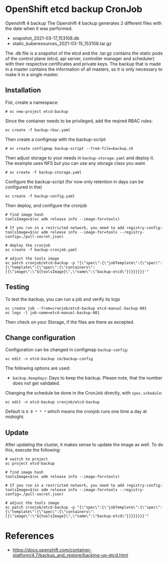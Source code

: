 # OpenShift etcd backup CronJob

Openshift 4 backup
The Openshift 4 backup generates 2 different files with the date when it was performed.

- snapshot_2021-03-17_153108.db
- static_kuberesources_2021-03-15_153108.tar.gz

The .db file is a snapshot of the etcd and the .tar.gz contains the static pods of the control plane (etcd, api server, controller manager and scheduler) with their respective certificates and private keys. The backup that is made in a master contains the information of all masters, so it is only necessary to make it in a single master.



## Installation

Fist, create a namespace:
```
# oc new-project etcd-backup
```

Since the container needs to be privileged, add the reqired RBAC rules:
```
oc create -f backup-rbac.yaml
```

Then create a configmap with the backup-script:
```
# oc create configmap backup-script --from-file=backup.sh
```

Then adjust storage to your needs in `backup-storage.yaml` and deploy it. The example uses NFS but you can use any storage class you want.
```
# oc create -f backup-storage.yaml
```

Configure the backup-script (for now only retention in days can be configured in the)
```
oc create -f backup-config.yaml
```

Then deploy, and configure the cronjob
```
# find image hash
toolsImage=$(oc adm release info --image-for=tools)

# If you run in a restricted network, you need to add registry-config:
toolsImage=$(oc adm release info --image-for=tools --registry-config=./pull-secret.json)

# deploy the cronjob
oc create -f backup-cronjob.yaml

# adjust the tools image
oc patch cronjob/etcd-backup -p "{\"spec\":{\"jobTemplate\":{\"spec\":{\"template\":{\"spec\":{\"containers\":[{\"image\":\"${toolsImage}\",\"name\":\"backup-etcd\"}]}}}}}}'"
```

## Testing

To test the backup, you can run a job and verify its logs
```
oc create job --from=cronjob/etcd-backup etcd-manual-backup-001
oc logs -l job-name=etcd-manual-backup-001
```
Then check on your Storage, if the files are there as excepted.

## Change configuration

Configuration can be changed in configmap `backup-config`:

```
oc edit -n etcd-backup cm/backup-config
```

The following options are used:
* `backup.keepdays`: Days to keep the backup. Please note, that the number does not get validated.

Changing the schedule be done in the CronJob directly, with `spec.schedule`:
```
oc edit -n etcd-backup cronjob/etcd-backup
```
Default is `0 0 * * *` which means the cronjob runs one time a day at midnight.


## Update

After updating the cluster, it makes sense to update the image as well. To do this, execute the following:
```
# switch to project
oc project etcd-backup

# find image hash
toolsImage=$(oc adm release info --image-for=tools)

# If you run in a restricted network, you need to add registry-config:
toolsImage=$(oc adm release info --image-for=tools --registry-config=./pull-secret.json)

# adjust the tools image
oc patch cronjob/etcd-backup -p "{\"spec\":{\"jobTemplate\":{\"spec\":{\"template\":{\"spec\":{\"containers\":[{\"image\":\"${toolsImage}\",\"name\":\"backup-etcd\"}]}}}}}}'"
```


# References
* https://docs.openshift.com/container-platform/4.7/backup_and_restore/backing-up-etcd.html
